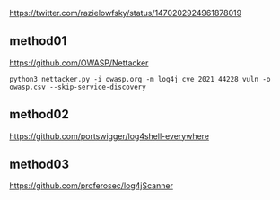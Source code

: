 https://twitter.com/razielowfsky/status/1470202924961878019

## method01
https://github.com/OWASP/Nettacker
```shell
python3 nettacker.py -i owasp.org -m log4j_cve_2021_44228_vuln -o owasp.csv --skip-service-discovery
```

## method02

https://github.com/portswigger/log4shell-everywhere


## method03

https://github.com/proferosec/log4jScanner